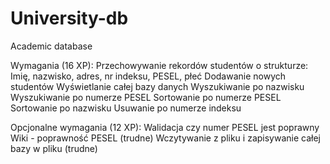 # University-db
Academic database 


Wymagania (16 XP):
  Przechowywanie rekordów studentów o strukturze: Imię, nazwisko, adres, nr indeksu, PESEL, płeć
  Dodawanie nowych studentów
  Wyświetlanie całej bazy danych
  Wyszukiwanie po nazwisku
  Wyszukiwanie po numerze PESEL
  Sortowanie po numerze PESEL
  Sortowanie po nazwisku
  Usuwanie po numerze indeksu
  


Opcjonalne wymagania (12 XP):
  Walidacja czy numer PESEL jest poprawny Wiki - poprawność PESEL (trudne)
  Wczytywanie z pliku i zapisywanie całej bazy w pliku (trudne)
